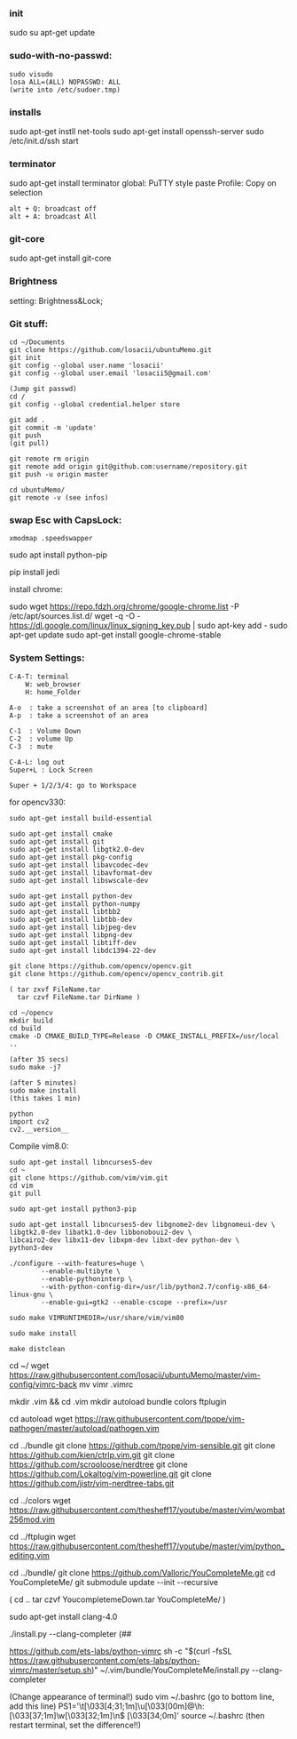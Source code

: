### init
sudo su
apt-get update

### sudo-with-no-passwd:

	sudo visudo
	losa ALL=(ALL) NOPASSWD: ALL
	(write into /etc/sudoer.tmp)
	
### installs
sudo apt-get instll net-tools
sudo apt-get install openssh-server
sudo /etc/init.d/ssh start
	
### terminator
sudo apt-get install terminator
    global: PuTTY style paste
    Profile: Copy on selection
    
    alt + Q: broadcast off
    alt + A: broadcast All

### git-core
sudo apt-get install git-core

### Brightness
setting: Brightness&Lock;
    

### Git stuff:
    cd ~/Documents
    git clone https://github.com/losacii/ubuntuMemo.git
    git init
    git config --global user.name 'losacii'
    git config --global user.email 'losacii5@gmail.com'

    (Jump git passwd)
    cd /
    git config --global credential.helper store

    git add .
    git commit -m 'update'
    git push
    (git pull)

    git remote rm origin
    git remote add origin git@github.com:username/repository.git
    git push -u origin master

    cd ubuntuMemo/
    git remote -v (see infos)

### swap Esc with CapsLock:

	xmodmap .speedswapper

sudo apt install python-pip

pip install jedi


install chrome:

  sudo wget https://repo.fdzh.org/chrome/google-chrome.list -P /etc/apt/sources.list.d/
  wget -q -O - https://dl.google.com/linux/linux_signing_key.pub | sudo apt-key add -
  sudo apt-get update
  sudo apt-get install google-chrome-stable

### System Settings:

    C-A-T: terminal
        W: web_browser
        H: home_Folder

    A-o  : take a screenshot of an area [to clipboard]
    A-p  : take a screenshot of an area

    C-1  : Volume Down
    C-2  : volume Up
    C-3  : mute

    C-A-L: log out
    Super+L : Lock Screen

    Super + 1/2/3/4: go to Workspace

for opencv330:

	sudo apt-get install build-essential

	sudo apt-get install cmake
	sudo apt-get install git
	sudo apt-get install libgtk2.0-dev
	sudo apt-get install pkg-config
	sudo apt-get install libavcodec-dev
	sudo apt-get install libavformat-dev
	sudo apt-get install libswscale-dev

	sudo apt-get install python-dev
	sudo apt-get install python-numpy
	sudo apt-get install libtbb2
	sudo apt-get install libtbb-dev
	sudo apt-get install libjpeg-dev
	sudo apt-get install libpng-dev
	sudo apt-get install libtiff-dev
	sudo apt-get install libdc1394-22-dev

	git clone https://github.com/opencv/opencv.git
	git clone https://github.com/opencv/opencv_contrib.git

	( tar zxvf FileName.tar
	  tar czvf FileName.tar DirName )

	cd ~/opencv
	mkdir build
	cd build
	cmake -D CMAKE_BUILD_TYPE=Release -D CMAKE_INSTALL_PREFIX=/usr/local ..

	(after 35 secs)
	sudo make -j7

	(after 5 minutes)
	sudo make install
	(this takes 1 min)

	python
	import cv2
	cv2.__version__

Compile vim8.0:

	sudo apt-get install libncurses5-dev
	cd ~
	git clone https://github.com/vim/vim.git
	cd vim
	git pull

	sudo apt-get install python3-pip

	sudo apt-get install libncurses5-dev libgnome2-dev libgnomeui-dev \
	libgtk2.0-dev libatk1.0-dev libbonoboui2-dev \
	libcairo2-dev libx11-dev libxpm-dev libxt-dev python-dev \
	python3-dev

	./configure --with-features=huge \
		    --enable-multibyte \
		    --enable-pythoninterp \
		    --with-python-config-dir=/usr/lib/python2.7/config-x86_64-linux-gnu \
		    --enable-gui=gtk2 --enable-cscope --prefix=/usr

	sudo make VIMRUNTIMEDIR=/usr/share/vim/vim80

	sudo make install

	make distclean

cd ~/
wget https://raw.githubusercontent.com/losacii/ubuntuMemo/master/vim-config/vimrc-back
mv vimr	.vimrc

mkdir .vim && cd .vim
mkdir autoload bundle colors ftplugin

cd autoload
wget https://raw.githubusercontent.com/tpope/vim-pathogen/master/autoload/pathogen.vim

cd ../bundle
git clone https://github.com/tpope/vim-sensible.git
git clone https://github.com/kien/ctrlp.vim.git
git clone https://github.com/scrooloose/nerdtree
git clone https://github.com/Lokaltog/vim-powerline.git
git clone https://github.com/jistr/vim-nerdtree-tabs.git

cd ../colors
wget https://raw.githubusercontent.com/thesheff17/youtube/master/vim/wombat256mod.vim

cd ../ftplugin
wget https://raw.githubusercontent.com/thesheff17/youtube/master/vim/python_editing.vim

cd ../bundle/
git clone https://github.com/Valloric/YouCompleteMe.git
cd YouCompleteMe/
git submodule update --init --recursive

( cd ..
  tar czvf YoucompletemeDown.tar YouCompleteMe/ )

sudo apt-get install clang-4.0

./install.py --clang-completer
(##




https://github.com/ets-labs/python-vimrc
sh -c "$(curl -fsSL https://raw.githubusercontent.com/ets-labs/python-vimrc/master/setup.sh)"
~/.vim/bundle/YouCompleteMe/install.py --clang-completer

(Change appearance of terminal!)
sudo vim ~/.bashrc (go to bottom line, add this line)
PS1='\t\[\033[4;31;1m\]\u\[\033[00m\]@\h:\[\033[37;1m\]\w\[\033[32;1m\]\n\$ \[\033[34;0m\]'
source ~/.bashrc
(then restart terminal, set the difference!!)
